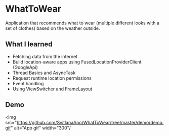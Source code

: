# WhatToWear

Application that recommends what to wear (multiple different looks with a set of clothes) based on the weather outside.



## What I learned
- Fetching data from the internet
- Build location-aware apps using FusedLocationProviderClient (GoogleApi)
- Thread Basics and AsyncTask
- Request runtime location permissions 
- Event handling
- Using ViewSwitcher and FrameLayout

## Demo

<img src="https://github.com/SvitlanaAno/WhatToWear/tree/master/demo/demo.gif" alt="App gif"  width="300"/
